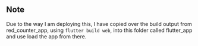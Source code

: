 ## Note

Due to the way I am deploying this, I have copied over the build output from red_counter_app, using `flutter build web`, into this folder called flutter_app and use load the app from there.
